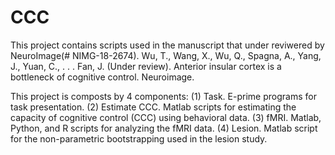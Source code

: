 # CCC
This project contains scripts used in the manuscript that under reviwered by NeuroImage(# NIMG-18-2674).
Wu, T., Wang, X., Wu, Q., Spagna, A., Yang, J., Yuan, C., . . . Fan, J. (Under review). Anterior insular cortex is a bottleneck of cognitive control. Neuroimage. 

This project is composts by 4 components:
(1) Task. E-prime programs for task presentation.
(2) Estimate CCC. Matlab scripts for estimating the capacity of cognitive control (CCC) using behavioral data.
(3) fMRI. Matlab, Python, and R scripts for analyzing the fMRI data.
(4) Lesion. Matlab script for the non-parametric bootstrapping used in the lesion study.